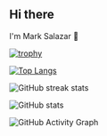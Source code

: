 
## Hi there 
I'm Mark Salazar
👋


[![trophy](https://github-profile-trophy.vercel.app/?username=Amon-mamon)](https://github.com/ryo-ma/github-profile-trophy)

[![Top Langs](https://github-readme-stats.vercel.app/api/top-langs/?username=Amon-mamon)](https://github.com/anuraghazra/github-readme-stats)

![GitHub streak stats](https://streak-stats.demolab.com/?user=Amon-mamon) 

![GitHub stats](https://github-readme-stats.vercel.app/api?username=Amon-mamon&show_icons=true&count_private=true)

![GitHub Activity Graph](https://github-readme-activity-graph.vercel.app/graph?username=Amon-mamon&theme=github-compact)
